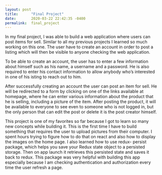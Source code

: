 ```yaml
---
layout: post
title:      "Final Project"
date:       2020-03-22 22:42:35 -0400
permalink:  final_project
---
```



In my final project, I was able to build a web application where users can post items for sell. Similar to all my previous 
projects I learned so much working on this one. The user have to create an account in order to post a listing which will 
then be visible to anyone checking the web application. 

To be able to create an account, the user has to enter a few information about himself such as his name, a username and a password. He is also required to enter his contact information to allow anybody who’s interested in one of his isting to reach out to him. 

After successfully creating an account the user can post an item for sell. He will be redirected to a form by clicking on 
one of the links available at homepage, where he can enter various information about the product that he is selling, 
including a picture of the item. After posting the product, it will be available to everyone to see even to someone who is 
not logged in, but the only person that can edit the post or delete it is the post creator himself.

This project is one of my favorites so far because I got to learn so many new concepts while building it. This is the first 
time I have to build something that requires the user to upload pictures from their computer. I spent hours trying to 
figure how to do that on react and also how to display the images on the home page. I also learned how to use redux-
persist package, which helps you save your Redux state object to a persisted storage. Then on app launch it retrieves 
this persisted state and saves it back to redux. This package was very helpful with  building this app especially because 
I am checking authentication and authorization every time the user refresh a page. 



